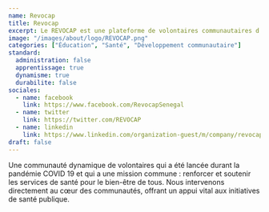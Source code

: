 ```yaml
---
name: Revocap
title: Revocap
excerpt: Le REVOCAP est une plateforme de volontaires communautaires d’appui au service de la santé publique au Sénégal.
image: "/images/about/logo/REVOCAP.png"
categories: ["Éducation", "Santé", "Développement communautaire"]
standard:
  administration: false
  apprentissage: true
  dynamisme: true
  durabilite: false
sociales:
  - name: facebook
    link: https://www.facebook.com/RevocapSenegal
  - name: twitter
    link: https://twitter.com/REVOCAP
  - name: linkedin
    link: https://www.linkedin.com/organization-guest/m/company/revocap
draft: false
---
```


Une communauté dynamique de volontaires qui a été lancée durant la pandémie COVID 19 et qui a une mission commune : renforcer et soutenir les services de santé pour le bien-être de tous. Nous intervenons directement au cœur des communautés, offrant un appui vital aux initiatives de santé publique.